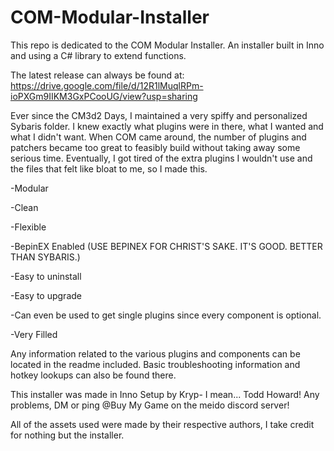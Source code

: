 # COM-Modular-Installer
This repo is dedicated to the COM Modular Installer. An installer built in Inno and using a C# library to extend functions.

The latest release can always be found at: https://drive.google.com/file/d/12R1lMuqlRPm-ioPXGm9IIKM3GxPCooUG/view?usp=sharing

Ever since the CM3d2 Days, I maintained a very spiffy and personalized Sybaris folder. I knew exactly what plugins were in there, what I wanted and what I didn't want. When COM came around, the number of plugins and patchers became too great to feasibly build without taking away some serious time. Eventually, I got tired of the extra plugins I wouldn't use and the files that felt like bloat to me, so I made this.

-Modular

-Clean

-Flexible

-BepinEX Enabled (USE BEPINEX FOR CHRIST'S SAKE. IT'S GOOD. BETTER THAN SYBARIS.)

-Easy to uninstall

-Easy to upgrade

-Can even be used to get single plugins since every component is optional.

-Very Filled

Any information related to the various plugins and components can be located in the readme included. Basic troubleshooting information and hotkey lookups can also be found there.

This installer was made in Inno Setup by Kryp- I mean... Todd Howard! Any problems, DM or ping @Buy My Game on the meido discord server!

All of the assets used were made by their respective authors, I take credit for nothing but the installer.
